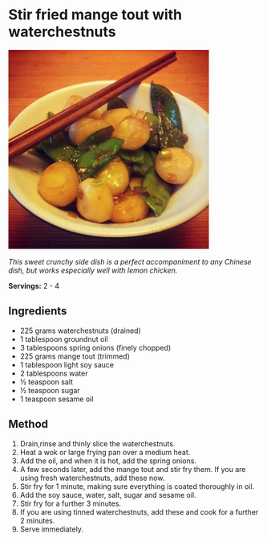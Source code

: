 # Stir fried mange tout with waterchestnuts

![Stir fried mange tout with waterchestnuts](resources/mange-tout.jpg)

*This sweet crunchy side dish is a perfect accompaniment to any Chinese dish, but works especially well with lemon chicken.*

**Servings:** 2 - 4

## Ingredients
- 225 grams waterchestnuts (drained)
- 1 tablespoon groundnut oil
- 3 tablespoons spring onions (finely chopped)
- 225 grams mange tout (trimmed)
- 1 tablespoon light soy sauce
- 2 tablespoons water
- ½ teaspoon salt
- ½ teaspoon sugar
- 1 teaspoon sesame oil

## Method
1. Drain,rinse and thinly slice the waterchestnuts.
1. Heat a wok or large frying pan over a medium heat.
1. Add the oil, and when it is hot, add the spring onions.
1. A few seconds later, add the mange tout and stir fry them. If you are using fresh waterchestnuts, add these now.
1. Stir fry for 1 minute, making sure everything is coated thoroughly in oil.
1. Add the soy sauce, water, salt, sugar and sesame oil.
1. Stir fry for a further 3 minutes.
1. If you are using tinned waterchestnuts, add these and cook for a further 2 minutes.
1. Serve immediately.